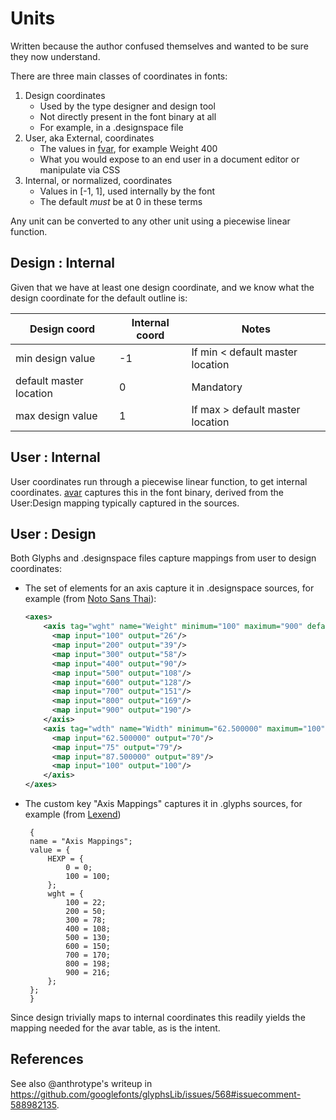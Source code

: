 # Units

Written because the author confused themselves and wanted to be sure they
now understand.

There are three main classes of coordinates in fonts:

1. Design coordinates
   * Used by the type designer and design tool
   * Not directly present in the font binary at all
   * For example, [<dimension xvalue/>](https://fonttools.readthedocs.io/en/latest/designspaceLib/xml.html#dimension) in a .designspace file
1. User, aka External, coordinates
   * The values in [fvar](https://learn.microsoft.com/en-us/typography/opentype/spec/fvar), for example Weight 400
   * What you would expose to an end user in a document editor or manipulate via CSS
1. Internal, or normalized, coordinates
   * Values in [-1, 1], used internally by the font
   * The default *must* be at 0 in these terms

Any unit can be converted to any other unit using a piecewise linear function.

## Design : Internal

Given that we have at least one design coordinate, and we know what the design coordinate for the default
outline is:

| Design coord | Internal coord | Notes |
| --- | --- | --- |
| min design value | -1 | If min < default master location |
| default master location | 0 | Mandatory |
| max design value | 1 | If max > default master location |

## User : Internal

User coordinates run through a piecewise linear function, to get internal coordinates. 
[avar](https://learn.microsoft.com/en-us/typography/opentype/spec/avar)
captures this in the font binary, derived from the User:Design mapping typically captured
 in the sources.

## User : Design

Both Glyphs and .designspace files capture mappings from user to design coordinates:

* The set of [<map>](https://fonttools.readthedocs.io/en/latest/designspaceLib/xml.html#map-element) elements for an axis capture it in .designspace sources, for example (from [Noto Sans Thai](https://github.com/notofonts/thai/blob/4af08a8f1dd3eaeb42a8dd263a326871dcdd5423/sources/NotoSansThai.designspace#L3)):

    ```xml
    <axes>
        <axis tag="wght" name="Weight" minimum="100" maximum="900" default="400">
          <map input="100" output="26"/>
          <map input="200" output="39"/>
          <map input="300" output="58"/>
          <map input="400" output="90"/>
          <map input="500" output="108"/>
          <map input="600" output="128"/>
          <map input="700" output="151"/>
          <map input="800" output="169"/>
          <map input="900" output="190"/>
        </axis>
        <axis tag="wdth" name="Width" minimum="62.500000" maximum="100" default="100">
          <map input="62.500000" output="70"/>
          <map input="75" output="79"/>
          <map input="87.500000" output="89"/>
          <map input="100" output="100"/>
        </axis>
    </axes>
  ```

* The custom key "Axis Mappings" captures it in .glyphs sources, for example (from [Lexend](https://github.com/googlefonts/lexend/blob/main/sources/Lexend.glyphs))

   ```
    {
    name = "Axis Mappings";
    value = {
        HEXP = {
            0 = 0;
            100 = 100;
        };
        wght = {
            100 = 22;
            200 = 50;
            300 = 78;
            400 = 108;
            500 = 130;
            600 = 150;
            700 = 170;
            800 = 198;
            900 = 216;
        };
    };
    }
   ```

Since design trivially maps to internal coordinates this readily yields the mapping needed for the avar table, as is the intent.

## References

See also @anthrotype's writeup in https://github.com/googlefonts/glyphsLib/issues/568#issuecomment-588982135.
